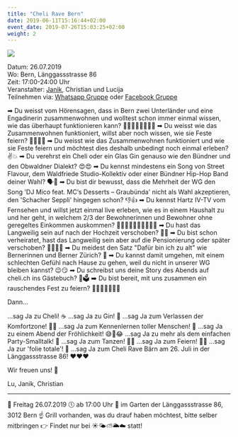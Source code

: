 ```yaml
---
title: "Cheli Rave Bern"
date: 2019-06-11T15:16:44+02:00
event_date: 2019-07-26T15:03:25+02:00
weight: 2
---
```


![](/images/lightbulbs.jpg)

Datum: 26.07.2019  
Wo: Bern, Länggassstrasse 86  
Zeit: 17:00-24:00 Uhr  
Veranstalter: [Janik](https://wa.me/+41792656076), Christian und Lucija  
Teilnehmen via: [Whatsapp Gruppe](https://chat.whatsapp.com/EUbW0an6dtH84E6SkV2Iar) oder [Facebook Gruppe](https://www.facebook.com/events/2548906875143415/) 

➡ Du weisst vom Hörensagen, dass in Bern zwei Unterländer und eine Engadinerin zusammenwohnen und wolltest schon immer einmal wissen, wie das überhaupt funktionieren kann? 🙅🏻‍♂️🙆🏼‍♂️🙋🏼
➡ Du weisst wie das Zusammenwohnen funktioniert, willst aber noch wissen, wie sie Feste feiern? 🎉🍻🥂🤔
➡ Du weisst wie das Zusammenwohnen funktioniert und wie sie Feste feiern und möchtest dies deshalb unbedingt noch einmal erleben? ✌💥
➡ Du verehrst ein Cheli oder ein Glas Gin genauso wie den Bündner und den Obwaldner Dialekt? 😍😍
➡ Du kennst mindestens ein Song von Street Flavour, dem Waldfriede Studio-Kollektiv oder einer Bündner Hip-Hop Band deiner Wahl? 🗣🎤
➡ Du bist dir bewusst, dass die Mehrheit der WG den Song 'DJ Mico feat. MC‘s Desserts – Graubünda' nicht als Wahl akzeptieren, den 'Schacher Seppli' hingegen schon? 👎👍
➡ Du kennst Hartz IV-TV vom Fernsehen und willst jetzt einmal live erleben, wie es in einem Haushalt zu und her geht, in welchem 2/3 der Bewohnerinnen und Bewohner ohne geregeltes Einkommen auskommen? 💸🤑🤷‍♂️🤷🏼‍♂️🤦🏼‍♀️
➡ Du hast das Langweilig sein auf nach der Hochzeit verschoben? 🕺💃
➡ Du bist schon verheiratet, hast das Langweilig sein aber auf die Pensionierung oder später verschoben? 👰🤵💃🕺
➡ Du meidest den Satz "Dafür bin ich zu alt" wie Bernerinnen und Berner Zürich? 🤢
➡ Du kannst damit umgehen, mit einem schlechten Gefühl nach Hause zu gehen, weil du nicht in unserer WG bleiben kannst? 😉😏
➡ Du schreibst uns deine Story des Abends auf cheli.ch ins Gästebuch? 📝🗳
➡ Du bist bereit, mit uns zusammen ein rauschendes Fest zu feiern? 🎉🍻😍💃🕺🙌🎊

Dann…

…sag Ja zu Cheli! ☕
…sag Ja zu Gin! 🥃
…sag Ja zum Verlassen der Komfortzone! 👩‍🚀
…sag Ja zum Kennenlernen toller Menschen! 🤗
…sag Ja zu einem Abend der Fröhlichkeit! 😅🤣😂
…sag Ja zu mehr als dem einfachen Party-Smalltalk! 🙊
…sag Ja zum Tanzen! 🕺💃
…sag Ja zum Feiern! 🎉🍻
…sag Ja zur 'folie totale'! 🌋
...sag Ja zum Cheli Rave Bärn am 26. Juli in der Länggassstrasse 86! ❤❤❤


Wir freuen uns! 🎉

Lu, Janik, Christian

__________________________
📅 Freitag 26.07.2019
🕔 ab 17:00 Uhr
📍 im Garten der Länggassstrasse 86, 3012 Bern
☝ Grill vorhanden, was du drauf haben möchtest, bitte selber mitbringen
👉 Findet nur bei ☀🌤⛅🌥☁ statt!